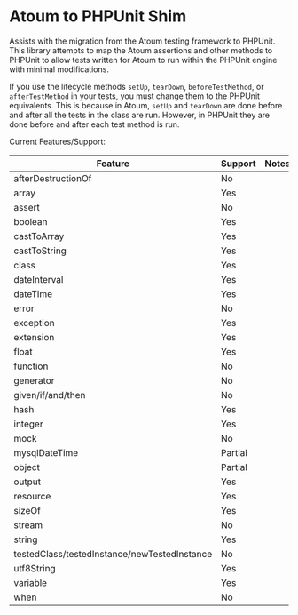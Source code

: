 # Atoum to PHPUnit Shim

Assists with the migration from the Atoum testing framework to PHPUnit.
This library attempts to map the Atoum assertions and other methods to PHPUnit to allow tests written for Atoum to run within the PHPUnit engine with minimal modifications.

If you use the lifecycle methods `setUp`, `tearDown`, `beforeTestMethod`, or `afterTestMethod` in your tests, you must change them to the PHPUnit equivalents.
This is because in Atoum, `setUp` and `tearDown` are done before and after all the tests in the class are run.
However, in PHPUnit they are done before and after each test method is run.

Current Features/Support:

| Feature                                      | Support | Notes |
|----------------------------------------------|---------|-------|
| afterDestructionOf                           | No      |       |
| array                                        | Yes     |       |
| assert                                       | No      |       |
| boolean                                      | Yes     |       |
| castToArray                                  | Yes     |       |
| castToString                                 | Yes     |       |
| class                                        | Yes     |       |
| dateInterval                                 | Yes     |       |
| dateTime                                     | Yes     |       |
| error                                        | No      |       |
| exception                                    | Yes     |       |
| extension                                    | Yes     |       |
| float                                        | Yes     |       |
| function                                     | No      |       |
| generator                                    | No      |       |
| given/if/and/then                            | No      |       |
| hash                                         | Yes     |       |
| integer                                      | Yes     |       |
| mock                                         | No      |       |
| mysqlDateTime                                | Partial |       |
| object                                       | Partial |       |
| output                                       | Yes     |       |
| resource                                     | Yes     |       |
| sizeOf                                       | Yes     |       |
| stream                                       | No      |       |
| string                                       | Yes     |       |
| testedClass/testedInstance/newTestedInstance | No      |       |
| utf8String                                   | Yes     |       |
| variable                                     | Yes     |       |
| when                                         | No      |       |
